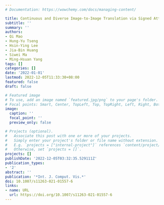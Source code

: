 ```yaml
---
# Documentation: https://wowchemy.com/docs/managing-content/

title: Continuous and Diverse Image-to-Image Translation via Signed Attribute Vectors
subtitle: ''
summary: ''
authors:
- Qi Mao
- Hung-Yu Tseng
- Hsin-Ying Lee
- Jia-Bin Huang
- Siwei Ma
- Ming-Hsuan Yang
tags: []
categories: []
date: '2022-01-01'
lastmod: 2022-12-05T11:33:30+08:00
featured: false
draft: false

# Featured image
# To use, add an image named `featured.jpg/png` to your page's folder.
# Focal points: Smart, Center, TopLeft, Top, TopRight, Left, Right, BottomLeft, Bottom, BottomRight.
image:
  caption: ''
  focal_point: ''
  preview_only: false

# Projects (optional).
#   Associate this post with one or more of your projects.
#   Simply enter your project's folder or file name without extension.
#   E.g. `projects = ["internal-project"]` references `content/project/deep-learning/index.md`.
#   Otherwise, set `projects = []`.
projects: []
publishDate: '2022-12-05T03:32:35.529111Z'
publication_types:
- '2'
abstract: ''
publication: '*Int. J. Comput. Vis.*'
doi: 10.1007/s11263-021-01557-6
links:
- name: URL
  url: https://doi.org/10.1007/s11263-021-01557-6
---
```

